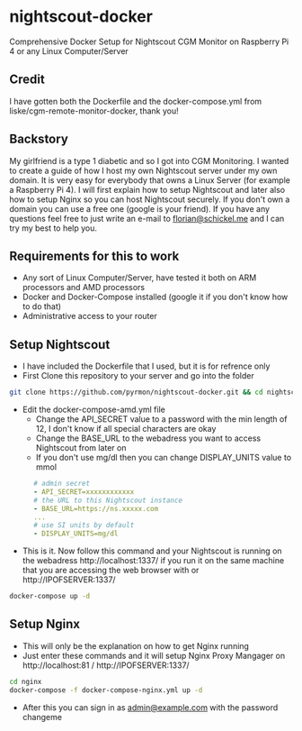 # nightscout-docker
Comprehensive Docker Setup for Nightscout CGM Monitor on Raspberry Pi 4 or any Linux Computer/Server

## Credit
I have gotten both the Dockerfile and the docker-compose.yml from liske/cgm-remote-monitor-docker, thank you!

## Backstory
My girlfriend is a type 1 diabetic and so I got into CGM Monitoring.
I wanted to create a guide of how I host my own Nightscout server under my own domain.
It is very easy for everybody that owns a Linux Server (for example a Raspberry Pi 4).
I will first explain how to setup Nightscout and later also how to setup Nginx so you can host Nightscout securely. If you don't own a domain you can use a free one (google is your friend). If you have any questions feel free to just write an e-mail to florian@schickel.me and I can try my best to help you.

## Requirements for this to work

* Any sort of Linux Computer/Server, have tested it both on ARM processors and AMD processors
* Docker and Docker-Compose installed (google it if you don't know how to do that)
* Administrative access to your router

## Setup Nightscout

* I have included the Dockerfile that I used, but it is for refrence only
* First Clone this repository to your server and go into the folder
```sh
git clone https://github.com/pyrmon/nightscout-docker.git && cd nightscout-docker
```
* Edit the docker-compose-amd.yml file
    * Change the API_SECRET value to a password with the min length of 12, I don't know if all special characters are okay
    * Change the BASE_URL to the webadress you want to access Nightscout from later on 
    * If you don't use mg/dl then you can change DISPLAY_UNITS value to mmol
```yml
      # admin secret
      - API_SECRET=xxxxxxxxxxxx
      # the URL to this Nightscout instance
      - BASE_URL=https://ns.xxxxx.com
      ...
      # use SI units by default
      - DISPLAY_UNITS=mg/dl
```
* This is it. Now follow this command and your Nightscout is running on the webadress http://localhost:1337/ if you run it on the same machine that you are accessing the web browser with or http://IPOFSERVER:1337/
```sh
docker-compose up -d
```

## Setup Nginx

* This will only be the explanation on how to get Nginx running
* Just enter these commands and it will setup Nginx Proxy Mangager on http://localhost:81 / http://IPOFSERVER:1337/
```sh
cd nginx
docker-compose -f docker-compose-nginx.yml up -d
```
* After this you can sign in as admin@example.com with the password changeme
